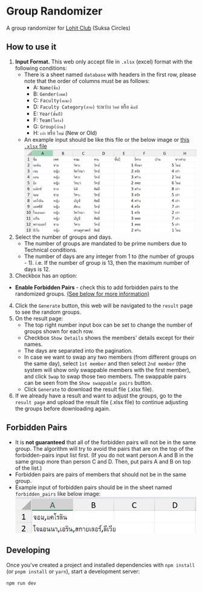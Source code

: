 # Group Randomizer

A group randomizer for [Lohit Club](https://www.instagram.com/lohitclub.chula?utm_source=ig_web_button_share_sheet&igsh=ZDNlZDc0MzIxNw==) (Suksa Circles)

## How to use it

1. **Input Format.** This web only accept file in `.xlsx` (excel) format with the following conditions:
   - There is a sheet named `database` with headers in the first row, please note that the order of columns must be as follows:
     - A: `Name(ชื่อ)`
     - B: `Gender(เพศ)`
     - C: `Faculty(คณะ)`
     - D: `Faculty Category(สาย)` ระหว่าง `วิทย์` หรือ `ศิลป์`
     - E: `Year(ชั้นปี)`
     - F: `Team(โครง)`
     - G: `Group(บ้าน)`
     - H: `เก่า` หรือ `ใหม่` (New or Old)
   - An example input should be like this file or the below image or [this `.xlsx` file](/examples/example_input.xlsx)  
     ![alt text](/examples/example_input.png)
2. Select the number of groups and days.
   - The number of groups are mandated to be prime numbers due to Technical conditions.
   - The number of days are any integer from 1 to (the number of groups - 1). i.e. If the number of group is 13, then the maximum number of days is 12.
3. Checkbox has an option:
<!-- 3. Checkboxes have two options: -->
   <!-- - **Download minimal version** - check this to download only the minimal version of the randomized groups. (Does not contain `control` sheet) -->
- **Enable Forbidden Pairs** - check this to add forbidden pairs to the randomized groups. [(See below for more information)](#forbidden-pairs)
4. Click the `Generate` button, this web will be navigated to the `result` page to see the random groups.
5. On the result page:  
    - The top right number input box can be set to change the number of groups shown for each row.  
    - Checkbox `Show Details` shows the members' details except for their names.  
    - The days are separated into the pagination.  
    - In case we want to swap any two members (from different groups on the same day), select `1st member` and then select `2nd member` (the system will show only swappable members with the first member), and click `Swap` to swap those two members. The swappable pairs can be seen from the `Show swappable pairs` button.  
    - Click `Generate` to download the result file (.xlsx file).
6. If we already have a result and want to adjust the groups, go to the `result page` and upload the result file (.xlsx file) to continue adjusting the groups before downloading again.

## Forbidden Pairs

- It is **not guaranteed** that all of the forbidden pairs will not be in the same group. The algorithm will try to avoid the pairs that are on the top of the forbidden-pairs input list first. (If you do not want person A and B in the same group more than person C and D. Then, put pairs A and B on top of the list.)
- Forbidden pairs are pairs of members that should not be in the same group.
- Example input of forbidden pairs should be in the sheet named `forbidden_pairs` like below image:
  ![alt text](/examples/example_forbidden_pairs.png)

## Developing

Once you've created a project and installed dependencies with `npm install` (or `pnpm install` or `yarn`), start a development server:

```bash
npm run dev
```
